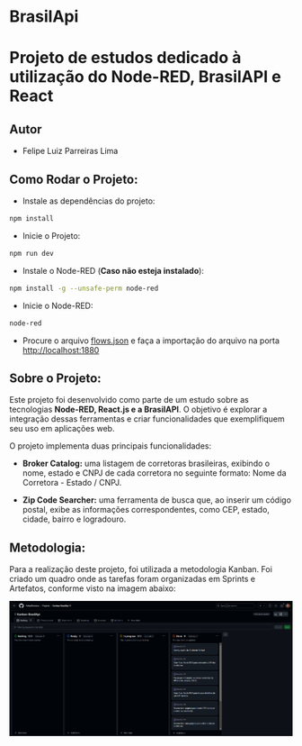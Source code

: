 
# BrasilApi

# Projeto de estudos dedicado à utilização do Node-RED, BrasilAPI e React

## Autor
- Felipe Luiz Parreiras Lima

## Como Rodar o Projeto:

- Instale as dependências do projeto:
```bash
npm install
```
- Inicie o Projeto:
```bash
npm run dev
```
- Instale o Node-RED (**Caso não esteja instalado**):
```bash
npm install -g --unsafe-perm node-red
```
- Inicie o Node-RED:
```bash
node-red
```
- Procure o arquivo [flows.json](Node-Red_Files) e faça a importação do arquivo na porta [http://localhost:1880](http://localhost:1880)

## Sobre o Projeto:
Este projeto foi desenvolvido como parte de um estudo sobre as tecnologias **Node-RED, React.js e a BrasilAPI**. O objetivo é explorar a integração dessas ferramentas e criar funcionalidades que exemplifiquem seu uso em aplicações web.

O projeto implementa duas principais funcionalidades:

- **Broker Catalog:** uma listagem de corretoras brasileiras, exibindo o nome, estado e CNPJ de cada corretora no seguinte formato: Nome da Corretora - Estado / CNPJ.

- **Zip Code Searcher:** uma ferramenta de busca que, ao inserir um código postal, exibe as informações correspondentes, como CEP, estado, cidade, bairro e logradouro.

## Metodologia:
Para a realização deste projeto, foi utilizada a metodologia Kanban. Foi criado um quadro onde as tarefas foram organizadas em Sprints e Artefatos, conforme visto na imagem abaixo:

![Quadro Kanban](Kanban.png)
